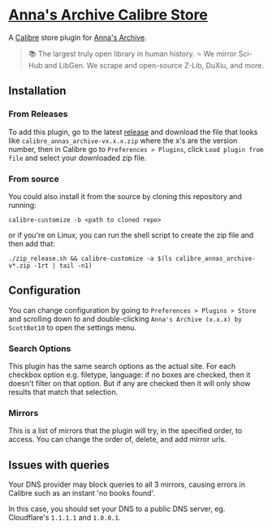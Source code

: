 # [Anna's Archive Calibre Store](https://github.com/ScottBot10/calibre_annas_archive)

A [Calibre](https://calibre-ebook.com/) store plugin for [Anna's Archive](https://annas-archive.org/).

> 📚 The largest truly open library in human history.
> ⭐️ We mirror Sci-Hub and LibGen. We scrape and open-source Z-Lib, DuXiu, and more.

## Installation

### From Releases

To add this plugin, go to the latest [release](https://github.com/ScottBot10/calibre_annas_archive/releases)
and download the file that looks like `calibre_annas_archive-vx.x.x.zip` where the x's are the version number, 
then in Calibre go to `Preferences > Plugins`, click `Load plugin from file` and select your downloaded zip file.

### From source

You could also install it from the source by cloning this repository and running:

```shell
calibre-customize -b <path to cloned repo>
```

or if you're on Linux, you can run the shell script to create the zip file and then add that:

```shell
./zip_release.sh && calibre-customize -a $(ls calibre_annas_archive-v*.zip -1rt | tail -n1)
```

## Configuration

You can change configuration by going to 
`Preferences > Plugins > Store` and scrolling down to and double-clicking `Anna's Archive (x.x.x) by ScottBot10`
to open the settings menu.

### Search Options

This plugin has the same search options as the actual site.
For each checkbox option e.g. filetype, language: if no boxes are checked, then it doesn't filter on that option.
But if any are checked then it will only show results that match that selection.

### Mirrors

This is a list of mirrors that the plugin will try, in the specified order, to access.
You can change the order of, delete, and add mirror urls.

## Issues with queries

Your DNS provider may block queries to all 3 mirrors, causing errors in Calibre such as an instant 'no books found'. 

In this case, you should set your DNS to a public DNS server, eg. Cloudflare's `1.1.1.1` and `1.0.0.1`.